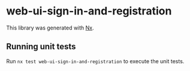 # web-ui-sign-in-and-registration

This library was generated with [Nx](https://nx.dev).

## Running unit tests

Run `nx test web-ui-sign-in-and-registration` to execute the unit tests.
